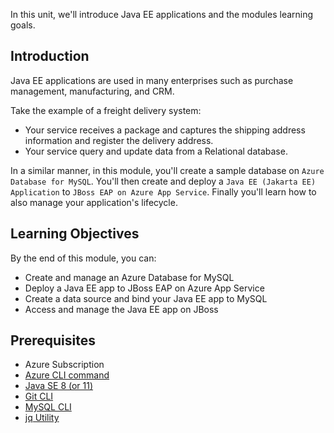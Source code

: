 In this unit, we'll introduce Java EE applications and the modules learning goals.

## Introduction

Java EE applications are used in many enterprises such as purchase management, manufacturing, and CRM.

Take the example of a freight delivery system:

- Your service receives a package and captures the shipping address information and register the delivery address.
- Your service query and update data from a Relational database.

In a similar manner, in this module, you'll create a sample database on `Azure Database for MySQL`.
You'll then create and deploy a `Java EE (Jakarta EE) Application` to `JBoss EAP on Azure App Service`.
Finally you'll learn how to also manage your application's lifecycle.

## Learning Objectives

By the end of this module, you can:

- Create and manage an Azure Database for MySQL
- Deploy a Java EE app to JBoss EAP on Azure App Service
- Create a data source and bind your Java EE app to MySQL
- Access and manage the Java EE app on JBoss

## Prerequisites

- Azure Subscription
- [Azure CLI command](https://docs.microsoft.com/cli/azure/install-azure-cli?view=azure-cli-latest&WT.mc_id=java-9121-yoterada)
- [Java SE 8 (or 11)](https://www.oracle.com/java/technologies/javase/javase-jdk8-downloads.html)
- [Git CLI](https://git-scm.com/downloads)
- [MySQL CLI](https://dev.mysql.com/downloads/shell/)
- [jq Utility](https://stedolan.github.io/jq/)
